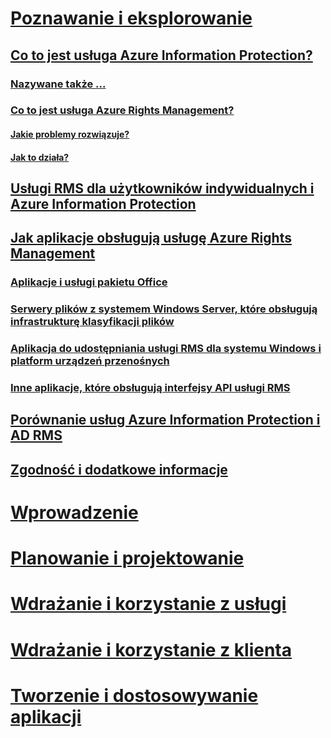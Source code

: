 # [Poznawanie i eksplorowanie](what-is-information-protection.md)
## [Co to jest usługa Azure Information Protection?](what-is-information-protection.md)
### [Nazywane także ...](aka.md)
### [Co to jest usługa Azure Rights Management?](what-is-azure-rms.md)
#### [Jakie problemy rozwiązuje?](azure-rms-problems-it-solves.md)
#### [Jak to działa?](how-does-it-work.md)
## [Usługi RMS dla użytkowników indywidualnych i Azure Information Protection](rms-for-individuals.md)
## [Jak aplikacje obsługują usługę Azure Rights Management](applications-support.md)
### [Aplikacje i usługi pakietu Office](office-apps-services-support.md)
### [Serwery plików z systemem Windows Server, które obsługują infrastrukturę klasyfikacji plików](file-server-support.md)
### [Aplikacja do udostępniania usługi RMS dla systemu Windows i platform urządzeń przenośnych](sharing-app-support.md)
### [Inne aplikacje, które obsługują interfejsy API usługi RMS](api-support.md)
## [Porównanie usług Azure Information Protection i AD RMS](compare-on-premise.md)
## [Zgodność i dodatkowe informacje](compliance.md)
# [Wprowadzenie](/information-protection/get-started/requirements-azure-rms)
# [Planowanie i projektowanie](/information-protection/plan-design/deployment-roadmap)
# [Wdrażanie i korzystanie z usługi](/information-protection/deploy-use/activate-service)
# [Wdrażanie i korzystanie z klienta](/information-protection/rms-client/use-client)
# [Tworzenie i dostosowywanie aplikacji](/information-protection/develop/developers-guide)
